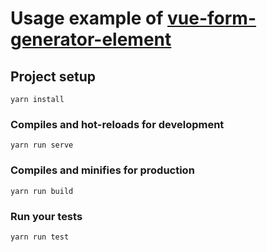 # Usage example of [vue-form-generator-element](https://github.com/egorzot/vue-form-generator-element)

## Project setup
```
yarn install
```

### Compiles and hot-reloads for development
```
yarn run serve
```

### Compiles and minifies for production
```
yarn run build
```

### Run your tests
```
yarn run test
```
